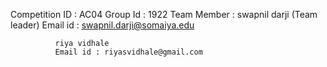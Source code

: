 Competition ID : AC04
Group Id : 1922
Team Member : swapnil darji (Team leader)
              Email id : swapnil.darji@somaiya.edu
              
              riya vidhale
              Email id : riyasvidhale@gmail.com
